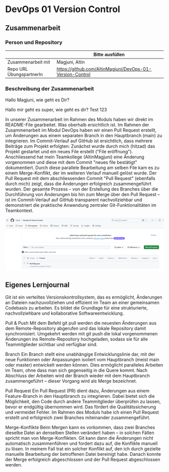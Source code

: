 # DevOps 01 Version Control

## Zusammenarbeit

### Person und Repository

| | Bitte ausfüllen |
| -------- | ------- |
| Zusammenarbeit mit | Magjuni, Altin |
| Repo URL ÜbungspartnerIn | https://github.com/AltinMagjuni/DevOps-01-Version-Control |

### Beschreibung der Zusammenarbeit
Hallo Magjuni, wie geht es Dir?

Hallo mir geht es super, wie geht es dir?
Test 123

In unserer Zusammenarbeit im Rahmen des Moduls haben wir direkt im README-File gearbeitet. Was oberhalb ersichtlich ist. Im Rahmen der Zusammenarbeit im Modul DevOps haben wir einen Pull Request erstellt, um Änderungen aus einem separaten Branch in den Hauptbranch (main) zu integrieren. Im Commit-Verlauf auf GitHub ist ersichtlich, dass mehrere Beiträge zum Projekt erfolgten: Zunächst wurde durch mich (hitzad) das Projekt gestartet und ein neues File erstellt ("File eröffnung"). Anschliessend hat mein Teamkollege (AltinMagjuni) eine Änderung vorgenommen und diese mit dem Commit "neues file bestätigt" dokumentiert. Durch diese parallele Bearbeitung am selben File kam es zu einem Merge-Konflikt, der im weiteren Verlauf manuell gelöst wurde. Der Pull Request mit dem abschliessenden Commit "Pull Request" (ebenfalls durch mich) zeigt, dass die Änderungen erfolgreich zusammengeführt wurden. Der gesamte Prozess – von der Erstellung des Branches über die Durchführung von Änderungen bis hin zum Merge über den Pull Request – ist im Commit-Verlauf auf GitHub transparent nachvollziehbar und demonstriert die praktische Anwendung zentraler Git-Funktionalitäten im Teamkontext.

![Pullrequest](images/PullRequest.png)

## Eigenes Lernjournal

Git ist ein verteiltes Versionskontrollsystem, das es ermöglicht, Änderungen an Dateien nachzuvollziehen und effizient im Team an einer gemeinsamen Codebasis zu arbeiten. Es bildet die Grundlage für eine strukturierte, nachvollziehbare und kollaborative Softwareentwicklung.

Pull & Push
Mit dem Befehl git pull werden die neuesten Änderungen aus dem Remote-Repository abgerufen und das lokale Repository damit synchronisiert. Umgekehrt werden mit git push die lokal vorgenommenen Änderungen ins Remote-Repository hochgeladen, sodass sie für alle Teammitglieder sichtbar und verfügbar sind.

Branch
Ein Branch stellt eine unabhängige Entwicklungslinie dar, mit der neue Funktionen oder Anpassungen isoliert vom Hauptbranch (meist main oder master) entwickelt werden können. Dies ermöglicht paralleles Arbeiten im Team, ohne dass man sich gegenseitig in die Quere kommt. Nach Abschluss der Arbeiten wird der Branch wieder mit dem Hauptbranch zusammengeführt – dieser Vorgang wird als Merge bezeichnet.

Pull Request
Ein Pull Request (PR) dient dazu, Änderungen aus einem Feature-Branch in den Hauptbranch zu integrieren. Dabei bietet sich die Möglichkeit, den Code durch andere Teammitglieder überprüfen zu lassen, bevor er endgültig übernommen wird. Das fördert die Qualitätssicherung und vermeidet Fehler. Im Rahmen des Moduls habe ich einen Pull Request erstellt und erfolgreich zwei Branches miteinander zusammengeführt.

Merge-Konflikte
Beim Mergen kann es vorkommen, dass zwei Branches dieselbe Datei an denselben Stellen verändert haben – in solchen Fällen spricht man von Merge-Konflikten. Git kann dann die Änderungen nicht automatisch zusammenführen und fordert dazu auf, die Konflikte manuell zu lösen. In meinem Fall trat ein solcher Konflikt auf, den ich durch gezielte manuelle Bearbeitung der betroffenen Datei bereinigt habe. Danach konnte der Merge erfolgreich abgeschlossen und der Pull Request abgeschlossen werden.

